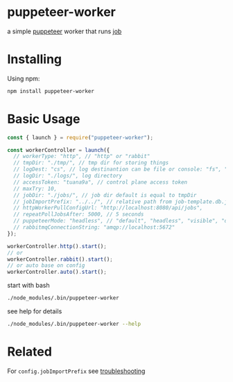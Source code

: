 # puppeteer-worker

a simple [puppeteer](https://github.com/puppeteer/puppeteer) worker that runs [job](https://github.com/tuana9a/puppeteer-worker-job-builder)

# Installing

Using npm:

```bash
npm install puppeteer-worker
```

# Basic Usage

```js
const { launch } = require("puppeteer-worker");

const workerController = launch({
  // workerType: "http", // "http" or "rabbit"
  // tmpDir: "./tmp/", // tmp dir for storing things
  // logDest: "cs", // log destinantion can be file or console: "fs", "cs"
  // logDir: "./logs/", log directory
  // accessToken: "tuana9a", // control plane access token
  // maxTry: 10,
  // jobDir: "./jobs/", // job dir default is equal to tmpDir
  // jobImportPrefix: "../../", // relative path from job-template.db.js
  // httpWorkerPullConfigUrl: "http://localhost:8080/api/jobs",
  // repeatPollJobsAfter: 5000, // 5 seconds
  // puppeteerMode: "headless", // "default", "headless", "visible", "docker"
  // rabbitmqConnectionString: "amqp://localhost:5672"
});

workerController.http().start();
// or
workerController.rabbit().start();
// or auto base on config
workerController.auto().start();
```

start with bash

```bash
./node_modules/.bin/puppeteer-worker
```

see help for details

```bash
./node_modules/.bin/puppeteer-worker --help
```

# **Related**

For `config.jobImportPrefix` see [troubleshooting](./troubleshooting.md#configjobimportprefix-explaination)
